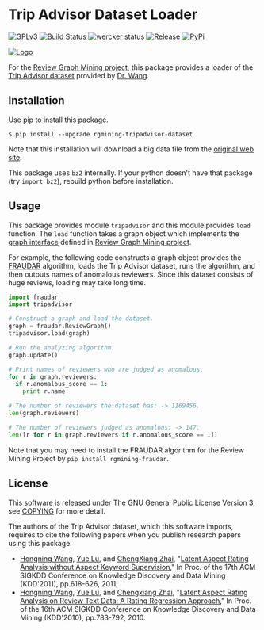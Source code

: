 # Trip Advisor Dataset Loader
[![GPLv3](https://img.shields.io/badge/license-GPLv3-blue.svg)](https://www.gnu.org/copyleft/gpl.html)
[![Build Status](https://travis-ci.org/rgmining/tripadvisor.svg?branch=master)](https://travis-ci.org/rgmining/tripadvisor)
[![wercker status](https://app.wercker.com/status/815b060cc2fa911215674efdc1078d50/s/master "wercker status")](https://app.wercker.com/project/byKey/815b060cc2fa911215674efdc1078d50)
[![Release](https://img.shields.io/badge/release-0.5.3-brightgreen.svg)](https://github.com/rgmining/tripadvisor/releases/tag/v0.5.3)
[![PyPi](https://img.shields.io/badge/pypi-0.5.3-brightgreen.svg)](https://pypi.python.org/pypi/rgmining-tripadvisor-dataset)

[![Logo](https://rgmining.github.io/tripadvisor/_static/image.png)](https://rgmining.github.io/tripadvisor/)

For the [Review Graph Mining project](https://github.com/rgmining),
this package provides a loader of the
[Trip Advisor dataset](http://times.cs.uiuc.edu/~wang296/Data/)
provided by [Dr. Wang](http://www.cs.virginia.edu/~hw5x/).


## Installation
Use pip to install this package.

```shell
$ pip install --upgrade rgmining-tripadvisor-dataset
```

Note that this installation will download a big data file from
the [original web site](http://times.cs.uiuc.edu/~wang296/Data/).

This package uses `bz2` internally.
If your python doesn't have that package (try `import bz2`),
rebuild python before installation.


## Usage
This package provides module `tripadvisor` and this module provides `load` function.
The `load` function takes a graph object which implements
the [graph interface](https://rgmining.github.io/dataset-io/modules/dataset_io.html#graph-interface)
defined in [Review Graph Mining project](https://github.com/rgmining).

For example, the following code constructs a graph object provides the
[FRAUDAR](http://www.kdd.org/kdd2016/subtopic/view/fraudar-bounding-graph-fraud-in-the-face-of-camouflage) algorithm,
loads the Trip Advisor dataset,
runs the algorithm, and then outputs names of anomalous reviewers.
Since this dataset consists of huge reviews, loading may take long time.

```py
import fraudar
import tripadvisor

# Construct a graph and load the dataset.
graph = fraudar.ReviewGraph()
tripadvisor.load(graph)

# Run the analyzing algorithm.
graph.update()

# Print names of reviewers who are judged as anomalous.
for r in graph.reviewers:
  if r.anomalous_score == 1:
    print r.name

# The number of reviewers the dataset has: -> 1169456.
len(graph.reviewers)

# The number of reviewers judged as anomalous: -> 147.
len([r for r in graph.reviewers if r.anomalous_score == 1])
```

Note that you may need to install the FRAUDAR algorithm for the Review Mining Project
by `pip install rgmining-fraudar`.


## License
This software is released under The GNU General Public License Version 3,
see [COPYING](COPYING) for more detail.

The authors of the Trip Advisor dataset, which this software imports, requires to
cite the following papers when you publish research papers using this package:

- [Hongning Wang](http://www.cs.virginia.edu/~hw5x/),
  [Yue Lu](https://www.linkedin.com/in/yue-lu-80a6a549),
  and [ChengXiang Zhai](http://czhai.cs.illinois.edu/),
  "[Latent Aspect Rating Analysis without Aspect Keyword Supervision](http://times.cs.uiuc.edu/~wang296/paper/p618.pdf),"
  In Proc. of the 17th ACM SIGKDD Conference on Knowledge Discovery and Data Mining (KDD'2011),
  pp.618-626, 2011;
- [Hongning Wang](http://www.cs.virginia.edu/~hw5x/),
  [Yue Lu](https://www.linkedin.com/in/yue-lu-80a6a549),
  and [Chengxiang Zhai](http://czhai.cs.illinois.edu/),
  "[Latent Aspect Rating Analysis on Review Text Data: A Rating Regression Approach](http://sifaka.cs.uiuc.edu/~wang296/paper/rp166f-wang.pdf),"
  In Proc. of the 16th ACM SIGKDD Conference on Knowledge Discovery and Data Mining (KDD'2010),
  pp.783-792, 2010.

